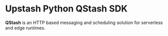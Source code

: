 # Upstash Python QStash SDK

**QStash** is an HTTP based messaging and scheduling solution for serverless and edge runtimes.